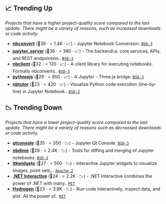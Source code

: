 ## 📈 Trending Up

_Projects that have a higher project-quality score compared to the last update. There might be a variety of reasons, such as increased downloads or code activity._

- <b><a href="https://github.com/jupyter/nbconvert">nbconvert</a></b> (🥇39 ·  ⭐ 1.4K · 📈) - Jupyter Notebook Conversion. <code><a href="http://bit.ly/3aKzpTv">BSD-3</a></code>
- <b><a href="https://github.com/jupyter-server/jupyter_server">jupyter_server</a></b> (🥉36 ·  ⭐ 380 · 📈) - The backendi.e. core services, APIs, and REST endpointsto.. <code><a href="http://bit.ly/3aKzpTv">BSD-3</a></code>
- <b><a href="https://github.com/jupyter/nbclient">nbclient</a></b> (🥇32 ·  ⭐ 120 · 📈) - A client library for executing notebooks. Formally nbconverts.. <code><a href="http://bit.ly/3aKzpTv">BSD-3</a></code>
- <b><a href="https://github.com/jupyter-widgets/pythreejs">pythreejs</a></b> (🥈29 ·  ⭐ 850 · 📈) - A Jupyter - Three.js bridge. <code><a href="http://bit.ly/3aKzpTv">BSD-3</a></code>
- <b><a href="https://github.com/lgpage/nbtutor">nbtutor</a></b> (🥉23 ·  ⭐ 420 · 📈) - Visualize Python code execution (line-by-line) in Jupyter Notebook.. <code><a href="http://bit.ly/3aKzpTv">BSD-3</a></code>

## 📉 Trending Down

_Projects that have a lower project-quality score compared to the last update. There might be a variety of reasons such as decreased downloads or code activity._

- <b><a href="https://github.com/jupyter/qtconsole">qtconsole</a></b> (🥇35 ·  ⭐ 350 · 📉) - Jupyter Qt Console. <code><a href="http://bit.ly/3aKzpTv">BSD-3</a></code>
- <b><a href="https://github.com/jupyter/nbdime">nbdime</a></b> (🥈29 ·  ⭐ 2.4K · 📉) - Tools for diffing and merging of Jupyter notebooks. <code><a href="http://bit.ly/3aKzpTv">BSD-3</a></code>
- <b><a href="https://github.com/InsightSoftwareConsortium/itkwidgets">itkwidgets</a></b> (🥈27 ·  ⭐ 500 · 📉) - Interactive Jupyter widgets to visualize images, point sets,.. <code><a href="http://bit.ly/3nYMfla">Apache-2</a></code>
- <b><a href="https://github.com/dotnet/interactive">.NET Interactive</a></b> (🥇24 ·  ⭐ 2.2K · 📉) - .NET Interactive combines the power of .NET with many.. <code><a href="http://bit.ly/34MBwT8">MIT</a></code>
- <b><a href="https://github.com/nteract/hydrogen">Hydrogen</a></b> (🥉23 ·  ⭐ 3.8K · 📉) - Run code interactively, inspect data, and plot. All the power of.. <code><a href="http://bit.ly/34MBwT8">MIT</a></code>

